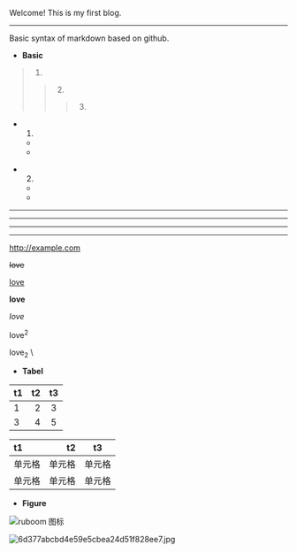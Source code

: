 Welcome! This is my first blog.
***
  
Basic syntax of markdown based on github.
  
* **Basic** 
> 1.
> > 2.
> > > 3.
+ 1.
    -
    -
* 2.
    -
    -
****
* * *
---
- - -
http://example.com
  
~~love~~
  
<u>love</u>
  
**love**
  
*love*
  
love<sup>2</sup>
  
love<sub>2</sub>
\
  
* **Tabel**

| t1 | t2 | t3 |
| :---- | ----: | :----: |
| 1 | 2 | 3 |
| 3 | 4 | 5 |
  
| t1 | t2 | t3 |
| :---- | ----: | :----: |
| 单元格 | 单元格 | 单元格 |
| 单元格 | 单元格 | 单元格 |
  
* **Figure**
  
![ruboom 图标](http://static.runoob.com/images/runoob-logo.png)
  
![6d377abcbd4e59e5cbea24d51f828ee7.jpg](https://s2.loli.net/2023/02/14/cNGasT8LHYIpfP9.jpg)
